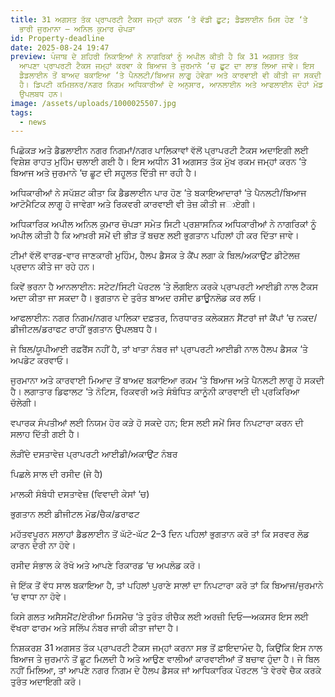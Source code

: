 ```yaml
---
title: 31 ਅਗਸਤ ਤੱਕ ਪ੍ਰਾਪਰਟੀ ਟੈਕਸ ਜਮ੍ਹਾਂ ਕਰਨ ‘ਤੇ ਵੱਡੀ ਛੂਟ; ਡੈਡਲਾਈਨ ਮਿਸ ਹੋਣ ‘ਤੇ
  ਭਾਰੀ ਜੁਰਮਾਨਾ — ਅਨਿਲ ਕੁਮਾਰ ਚੋਪੜਾ
id: Property-deadline
date: 2025-08-24 19:47
preview: ਪੰਜਾਬ ਦੇ ਸ਼ਹਿਰੀ ਨਿਕਾਇਆਂ ਨੇ ਨਾਗਰਿਕਾਂ ਨੂੰ ਅਪੀਲ ਕੀਤੀ ਹੈ ਕਿ 31 ਅਗਸਤ ਤੱਕ
  ਆਪਣਾ ਪ੍ਰਾਪਰਟੀ ਟੈਕਸ ਜਮ੍ਹਾਂ ਕਰਵਾ ਕੇ ਬਿਆਜ ਤੇ ਜੁਰਮਾਨੇ ‘ਚ ਛੂਟ ਦਾ ਲਾਭ ਲਿਆ ਜਾਵੇ। ਇਸ
  ਡੈਡਲਾਈਨ ਤੋਂ ਬਾਅਦ ਬਕਾਇਆ ‘ਤੇ ਪੈਨਲਟੀ/ਬਿਆਜ ਲਾਗੂ ਹੋਵੇਗਾ ਅਤੇ ਕਾਰਵਾਈ ਵੀ ਕੀਤੀ ਜਾ ਸਕਦੀ
  ਹੈ। ਡਿਪਟੀ ਕਮਿਸ਼ਨਰ/ਨਗਰ ਨਿਗਮ ਅਧਿਕਾਰੀਆਂ ਦੇ ਅਨੁਸਾਰ, ਆਨਲਾਈਨ ਅਤੇ ਆਫਲਾਈਨ ਦੋਹਾਂ ਮੋਡ
  ਉਪਲਬਧ ਹਨ।
image: /assets/uploads/1000025507.jpg
tags:
  - news
---
```

ਪਿਛੋਕੜ ਅਤੇ ਡੈਡਲਾਈਨ
ਨਗਰ ਨਿਗਮਾਂ/ਨਗਰ ਪਾਲਿਕਾਵਾਂ ਵੱਲੋਂ ਪ੍ਰਾਪਰਟੀ ਟੈਕਸ ਅਦਾਇਗੀ ਲਈ ਵਿਸ਼ੇਸ਼ ਰਾਹਤ ਮੁਹਿੰਮ ਚਲਾਈ ਗਈ ਹੈ। ਇਸ ਅਧੀਨ 31 ਅਗਸਤ ਤੱਕ ਮੁੱਖ ਰਕਮ ਜਮ੍ਹਾਂ ਕਰਨ ‘ਤੇ ਬਿਆਜ ਅਤੇ ਜੁਰਮਾਨੇ ‘ਚ ਛੂਟ ਦੀ ਸਹੂਲਤ ਦਿੱਤੀ ਜਾ ਰਹੀ ਹੈ।

ਅਧਿਕਾਰੀਆਂ ਨੇ ਸਪੱਸ਼ਟ ਕੀਤਾ ਕਿ ਡੈਡਲਾਈਨ ਪਾਰ ਹੋਣ ‘ਤੇ ਬਕਾਇਆਦਾਰਾਂ ‘ਤੇ ਪੈਨਲਟੀ/ਬਿਆਜ ਆਟੋਮੈਟਿਕ ਲਾਗੂ ਹੋ ਜਾਵੇਗਾ ਅਤੇ ਰਿਕਵਰੀ ਕਾਰਵਾਈ ਵੀ ਤੇਜ਼ ਕੀਤੀ ਜාਏਗੀ।

ਅਧਿਕਾਰਿਕ ਅਪੀਲ
ਅਨਿਲ ਕੁਮਾਰ ਚੋਪੜਾ ਸਮੇਤ ਸਿਟੀ ਪ੍ਰਸ਼ਾਸਨਿਕ ਅਧਿਕਾਰੀਆਂ ਨੇ ਨਾਗਰਿਕਾਂ ਨੂੰ ਅਪੀਲ ਕੀਤੀ ਹੈ ਕਿ ਆਖ਼ਰੀ ਸਮੇਂ ਦੀ ਭੀੜ ਤੋਂ ਬਚਣ ਲਈ ਭੁਗਤਾਨ ਪਹਿਲਾਂ ਹੀ ਕਰ ਦਿੱਤਾ ਜਾਵੇ।

ਟੀਮਾਂ ਵੱਲੋਂ ਵਾਰਡ-ਵਾਰ ਜਾਣਕਾਰੀ ਮੁਹਿੰਮ, ਹੈਲਪ ਡੈਸਕ ਤੇ ਕੈਂਪ ਲਗਾ ਕੇ ਬਿਲ/ਅਕਾਉਂਟ ਡੀਟੇਲਜ਼ ਪ੍ਰਦਾਨ ਕੀਤੇ ਜਾ ਰਹੇ ਹਨ।

ਕਿਵੇਂ ਭਰਨਾ ਹੈ
ਆਨਲਾਈਨ: ਸਟੇਟ/ਸਿਟੀ ਪੋਰਟਲ ‘ਤੇ ਲੌਗਇਨ ਕਰਕੇ ਪ੍ਰਾਪਰਟੀ ਆਈਡੀ ਨਾਲ ਟੈਕਸ ਅਦਾ ਕੀਤਾ ਜਾ ਸਕਦਾ ਹੈ। ਭੁਗਤਾਨ ਦੇ ਤੁਰੰਤ ਬਾਅਦ ਰਸੀਦ ਡਾਊਨਲੋਡ ਕਰ ਲਓ।

ਆਫਲਾਈਨ: ਨਗਰ ਨਿਗਮ/ਨਗਰ ਪਾਲਿਕਾ ਦਫ਼ਤਰ, ਨਿਰਧਾਰਤ ਕਲੇਕਸ਼ਨ ਸੈਂਟਰਾਂ ਜਾਂ ਕੈਂਪਾਂ ‘ਚ ਨਕਦ/ਡੀਜੀਟਲ/ਡਰਾਫਟ ਰਾਹੀਂ ਭੁਗਤਾਨ ਉਪਲਬਧ ਹੈ।

ਜੇ ਬਿਲ/ਯੂਪੀਆਈ ਰਫ਼ਰੈਂਸ ਨਹੀਂ ਹੈ, ਤਾਂ ਖਾਤਾ ਨੰਬਰ ਜਾਂ ਪ੍ਰਾਪਰਟੀ ਆਈਡੀ ਨਾਲ ਹੈਲਪ ਡੈਸਕ ‘ਤੇ ਅਪਡੇਟ ਕਰਵਾਓ।

ਜੁਰਮਾਨਾ ਅਤੇ ਕਾਰਵਾਈ
ਮਿਆਦ ਤੋਂ ਬਾਅਦ ਬਕਾਇਆ ਰਕਮ ‘ਤੇ ਬਿਆਜ ਅਤੇ ਪੈਨਲਟੀ ਲਾਗੂ ਹੋ ਸਕਦੀ ਹੈ। ਲਗਾਤਾਰ ਡਿਫਾਲਟ ‘ਤੇ ਨੋਟਿਸ, ਰਿਕਵਰੀ ਅਤੇ ਸੰਬੰਧਿਤ ਕਾਨੂੰਨੀ ਕਾਰਵਾਈ ਦੀ ਪ੍ਰਕਿਰਿਆ ਚੱਲੇਗੀ।

ਵਪਾਰਕ ਸੰਪਤੀਆਂ ਲਈ ਨਿਯਮ ਹੋਰ ਕੜੇ ਹੋ ਸਕਦੇ ਹਨ; ਇਸ ਲਈ ਸਮੇਂ ਸਿਰ ਨਿਪਟਾਰਾ ਕਰਨ ਦੀ ਸਲਾਹ ਦਿੱਤੀ ਗਈ ਹੈ।

ਲੋੜੀਂਦੇ ਦਸਤਾਵੇਜ਼
ਪ੍ਰਾਪਰਟੀ ਆਈਡੀ/ਅਕਾਉਂਟ ਨੰਬਰ

ਪਿਛਲੇ ਸਾਲ ਦੀ ਰਸੀਦ (ਜੇ ਹੈ)

ਮਾਲਕੀ ਸੰਬੰਧੀ ਦਸਤਾਵੇਜ਼ (ਵਿਵਾਦੀ ਕੇਸਾਂ ‘ਚ)

ਭੁਗਤਾਨ ਲਈ ਡੀਜੀਟਲ ਮੋਡ/ਚੈਕ/ਡਰਾਫਟ

ਮਹੱਤਵਪੂਰਨ ਸਲਾਹਾਂ
ਡੈਡਲਾਈਨ ਤੋਂ ਘੱਟੋ-ਘੱਟ 2–3 ਦਿਨ ਪਹਿਲਾਂ ਭੁਗਤਾਨ ਕਰੋ ਤਾਂ ਕਿ ਸਰਵਰ ਲੋਡ ਕਾਰਨ ਦੇਰੀ ਨਾ ਹੋਵੇ।

ਰਸੀਦ ਸੰਭਾਲ ਕੇ ਰੱਖੋ ਅਤੇ ਆਪਣੇ ਰਿਕਾਰਡ ‘ਚ ਅਪਲੋਡ ਕਰੋ।

ਜੇ ਇੱਕ ਤੋਂ ਵੱਧ ਸਾਲ ਬਕਾਇਆ ਹੈ, ਤਾਂ ਪਹਿਲਾਂ ਪੁਰਾਣੇ ਸਾਲਾਂ ਦਾ ਨਿਪਟਾਰਾ ਕਰੋ ਤਾਂ ਕਿ ਬਿਆਜ/ਜੁਰਮਾਨੇ ‘ਚ ਵਾਧਾ ਨਾ ਹੋਵੇ।

ਕਿਸੇ ਗਲਤ ਅਸੈਸਮੈਂਟ/ਏਰੀਆ ਮਿਸਮੈਚ ‘ਤੇ ਤੁਰੰਤ ਰੀਚੈਕ ਲਈ ਅਰਜ਼ੀ ਦਿਓ—ਅਕਸਰ ਇਸ ਲਈ ਵੱਖਰਾ ਫਾਰਮ ਅਤੇ ਸਲਿੱਪ ਨੰਬਰ ਜਾਰੀ ਕੀਤਾ ਜਾਂਦਾ ਹੈ।

ਨਿਸ਼ਕਰਸ਼
31 ਅਗਸਤ ਤੱਕ ਪ੍ਰਾਪਰਟੀ ਟੈਕਸ ਜਮ੍ਹਾਂ ਕਰਨਾ ਸਭ ਤੋਂ ਫ਼ਾਇਦਾਮੰਦ ਹੈ, ਕਿਉਂਕਿ ਇਸ ਨਾਲ ਬਿਆਜ ਤੇ ਜੁਰਮਾਨੇ ਤੋਂ ਛੂਟ ਮਿਲ਼ਦੀ ਹੈ ਅਤੇ ਆਉਣ ਵਾਲੀਆਂ ਕਾਰਵਾਈਆਂ ਤੋਂ ਬਚਾਵ ਹੁੰਦਾ ਹੈ। ਜੇ ਬਿਲ ਨਹੀਂ ਮਿਲਿਆ, ਤਾਂ ਆਪਣੇ ਨਗਰ ਨਿਗਮ ਦੇ ਹੈਲਪ ਡੈਸਕ ਜਾਂ ਆਧਿਕਾਰਿਕ ਪੋਰਟਲ ‘ਤੇ ਵੇਰਵੇ ਚੈਕ ਕਰਕੇ ਤੁਰੰਤ ਅਦਾਇਗੀ ਕਰੋ।